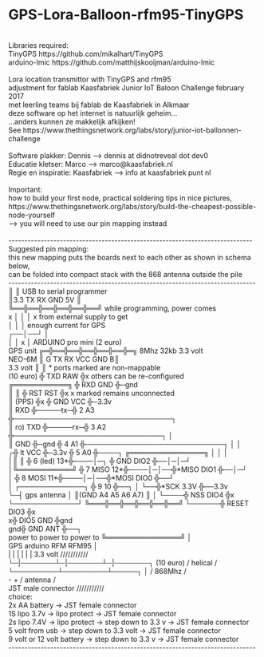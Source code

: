 # GPS-Lora-Balloon-rfm95-TinyGPS <BR/>
 <BR/>
Libraries required: <BR/>
   TinyGPS       https://github.com/mikalhart/TinyGPS <BR/>
   arduino-lmic  https://github.com/matthijskooijman/arduino-lmic <BR/>
 <BR/>
Lora location transmittor with TinyGPS and rfm95 <BR/>
  adjustment for fablab Kaasfabriek Junior IoT Baloon Challenge february 2017 <BR/>
             met leerling teams bij fablab de Kaasfabriek in Alkmaar <BR/>
                     deze software op het internet is natuurlijk geheim... <BR/>
                                  ...anders kunnen ze makkelijk afkijken! <BR/>
  See https://www.thethingsnetwork.org/labs/story/junior-iot-ballonnen-challenge <BR/>
 <BR/>
  Software plakker: Dennis --> dennis at didnotreveal dot dev0 <BR/>
  Educatie kletser: Marco --> marco@kaasfabriek.nl <BR/>
  Regie en inspiratie: Kaasfabriek --> info at kaasfabriek punt nl <BR/>
 <BR/>
Important: <BR/>
how to build your first node, practical soldering tips in nice pictures,  <BR/>
https://www.thethingsnetwork.org/labs/story/build-the-cheapest-possible-node-yourself <BR/>
 --> you will need to use our pin mapping instead <BR/>
 <BR/>
---------------------------------------------------------------------------- <BR/>
Suggested pin mapping:                                                       <BR/>
 this new mapping puts the boards next to each other as shown in schema below, <BR/>
         can be folded into compact stack with the 868 antenna outside the pile <BR/>
----------------------------------------------------------------------------- <BR/>
                        ║                 ║ USB to serial programmer        <BR/>
                        ║3.3 TX RX GND 5V ║                               <BR/>
                        ╚══╬══╬══╬══╬══╬══╝ while programming, power comes <BR/>
                           x  │  │  │  x       from external supply to get <BR/>
                              │  │  │               enough current for GPS <BR/>
                           ┌──│──┘  │                                     <BR/>
                           │  │  x  │      ARDUINO pro mini (2 euro)      <BR/>
  GPS unit            ╔═╬══╬══╬══╬══╬══╬═╗ 8Mhz 32kb 3.3 volt             <BR/>
  NEO-6M              ║ G TX RX VCC GND B║                                   <BR/>
  3.3 volt            ║                  ║      * ports marked are non-mappable <BR/>
  (10 euro)           ╬ TXD          RAW ╬x         others can be re-configured <BR/>
 ╔═══════════╗        ╬ RXD          GND ╬─gnd                                  <BR/>
 ║           ║        ╬ RST          RST ╬x        x marked remains unconnected <BR/>
 ║     (PPS) ╬x       ╬ GND          VCC ╬─3.3v                                <BR/>
 ║       RXD ╬─────tx─╬ 2             A3 ╬────────────────────────────────┐ <BR/>
 ║  ro)  TXD ╬─────rx─╬ 3             A2 ╬──────────────────────────────┐ │ <BR/>
 ║       GND ╬─gnd    ╬ 4             A1 ╬────────────────────────────┐ │ │ <BR/>
┌╬  lt   VCC ╬─3.3v   ╬ 5             A0 ╬────┐    ╔═══════════════╗  │ │ │ <BR/>
│║           ║        ╬ 6       (led) 13*╬────│─┐  ╬ GND      DIO2 ╬──│─│─┘ <BR/>
│╚═══════════╝        ╬ 7        MISO 12*╬────│─│──╬*MISO     DIO1 ╬──│─┘   <BR/>
│                     ╬ 8        MOSI 11*╬────│─│──╬*MOSI     DIO0 ╬──┘    <BR/>
│ ┌─────────────┐     ╬ 9             10 ╬──┐ │ └──╬*SCK      3.3V ╬──3.3v  <BR/>
└─┤ gps antenna │     ║(GND A4 A5 A6 A7) ║  │ └────╬ NSS      DIO4 ╬x      <BR/>
  └─────────────┘     ╚═══╬══╬══╬══╬══╬══╝  └──────╬ RESET    DIO3 ╬x     <BR/>
                                                  x╬ DIO5      GND ╬gnd   <BR/>
                                                gnd╬ GND       ANT ╬──┐   <BR/>
      power to    power to    power to             ╚═══════════════╝  │   <BR/>
        GPS       arduino     RFM                   RFM95             │   <BR/>
         | |       | |       | |                    3.3 volt     /////////// <BR/>
         └─|───────┴─|───────┴─|───────┐            (10 euro)    / helical / <BR/>
           └─────────┴─────────┴─────┐ │                         / 868Mhz  / <BR/>
                                     - +                         / antenna / <BR/>
                            JST male connector                   /////////// <BR/>
 choice:                                                                  <BR/>
  2x AA battery -> JST female connector                                  <BR/>
 1S lipo 3.7v -> lipo protect -> JST female connector                     <BR/>
 2s lipo 7.4V -> lipo protect -> step down to 3.3 v -> JST female connector <BR/>
 5 volt from usb -> step down to 3.3 volt -> JST female connector          <BR/>
 9 volt or 12 volt battery -> step down to 3.3 v -> JST female connector     <BR/>
----------------------------------------------------------------------------- <BR/>